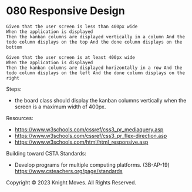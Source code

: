 # 080 Responsive Design

```
Given that the user screen is less than 400px wide 
When the application is displayed 
Then the kanban columns are displayed vertically in a column And the todo column displays on the top And the done column displays on the bottom
```

```
Given that the user screen is at least 400px wide 
When the application is displayed 
Then the kanban columns are displayed horizontally in a row And the todo column displays on the left And the done column displays on the right
```

Steps:
- the board class should display the kanban columns vertically when the screen is a maximum width of 400px.

Resources:
- https://www.w3schools.com/cssref/css3_pr_mediaquery.asp
- https://www.w3schools.com/cssref/css3_pr_flex-direction.asp
- https://www.w3schools.com/html/html_responsive.asp

Building toward CSTA Standards:
- Develop programs for multiple computing platforms. (3B-AP-19) https://www.csteachers.org/page/standards

Copyright &copy; 2023 Knight Moves. All Rights Reserved.
